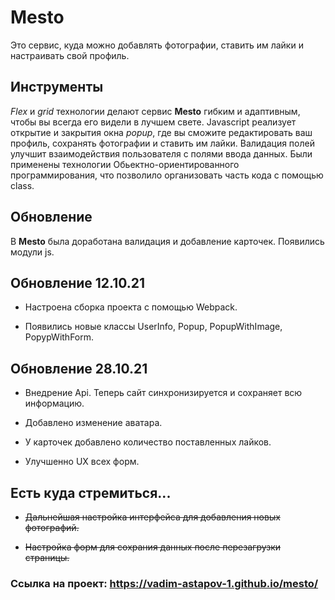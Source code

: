# Mesto

Это сервис, куда можно добавлять фотографии, ставить им лайки и настраивать свой профиль.

## Инструменты

_Flex_ и _grid_ технологии делают сервис **Mesto** гибким и адаптивным, чтобы вы всегда его видели в лучшем свете.
Javascript реализует открытие и закрытия окна _popup_, где вы сможите редактировать ваш профиль, сохранять фотографии и ставить им лайки.
Валидация полей улучшит взаимодействия пользователя с полями ввода данных. Были применены технологии Обьектно-ориентированного программирования, что
позволило организовать часть кода с помощью class.

## Обновление

В **Mesto** была доработана валидация и добавление карточек. Появились модули js.

## Обновление 12.10.21

+ Настроена сборка проекта с помощью Webpack.

+ Появились новые классы UserInfo, Popup, PopupWithImage, PopypWithForm.

## Обновление 28.10.21

+ Внедрение Api. Теперь сайт синхронизируется и сохраняет всю информацию.

+ Добавлено изменение аватара.

+ У карточек добавлено количество поставленных лайков.

+ Улучшенно UX всех форм.

## Есть куда стремиться...

+ ~~Дальнейшая настройка интерфейса для добавления новых фотографий.~~

+ ~~Настройка форм для сохрания данных после перезагрузки страницы.~~

### Ссылка на проект:  https://vadim-astapov-1.github.io/mesto/
